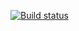[![Build status](https://ci.appveyor.com/api/projects/status/rjadk7q1fbrfb75c?svg=true)](https://ci.appveyor.com/project/Gala05/aqa-patterns-1)